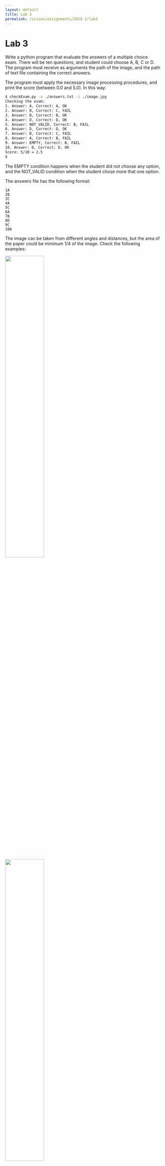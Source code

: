 ```yaml
---
layout: default
title: Lab 3
permalink: /vision/assignments/2018-2/lab3
---
```


# Lab 3

Write a python program that evaluate the answers of a multiple choice exam. There will be ten questions, and student could choose A, B, C or D. The program must receive as arguments the path of the image, and the path of text file containing the correct answers.

The program must apply the necessary image processing procedures, and print the score (between 0.0 and 5.0). In this way:

``` bash
$ checkExam.py -a ./answers.txt -i ./image.jpg
Checking the exam:
1. Answer: A, Correct: A, OK
2. Answer: B, Correct: C, FAIL
3. Answer: B, Correct: B, OK
4. Answer: D, Correct: D, OK
5. Answer: NOT_VALID, Correct: B, FAIL
6. Answer: D, Correct: D, OK
7. Answer: B, Correct: C, FAIL
8. Answer: A, Correct: B, FAIL
9. Answer: EMPTY, Correct: B, FAIL
10. Answer: D, Correct: D, OK
Score: 5/10 = 2.5
$
```

The EMPTY condition happens when the student did not choose any option, and the NOT_VALID condition when the student chose more that one option.

The answers file has the following format:

```
1A
2B
3C
4A
5C
6A
7B
8D
9C
10A
```

The image can be taken from different angles and distances, but the area of the paper could be minimum 1/4 of the image. Check the following examples:

<div class="picture">
  <img style="width:50%;" src ="/cstopics/assets/img/vision/lab3_1.jpg" />
  <img style="width:50%;" src ="/cstopics/assets/img/vision/lab3_2.jpg" />
  <img style="width:50%;" src ="/cstopics/assets/img/vision/lab3_3.jpg" />
  <img style="width:50%;" src ="/cstopics/assets/img/vision/lab3_4.jpg" />
  <img style="width:50%;" src ="/cstopics/assets/img/vision/lab3_5.jpg" />
</div>



Create a new **private** Bitbucket repository named *"2018_2_av_lab3_Lastname1Firstname1_Lastname2Firstname2"* (E.g. *"2018_2_av_lab3_CamachoCamilo_SuarezYeison"*),  share it with the account *"camilocamachousta"*. Inside it  add all your lab files.

When the homework is ready, download the repository as a *.zip* file and upload it to the appropriate link in moodle.

Deadline: Oct 2
